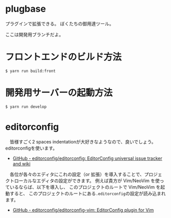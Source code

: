 # plugbase

プラグインで拡張できる。
ぼくたちの御用達ツール。

ここは開発用ブランチだよ。


# フロントエンドのビルド方法
```shell-session
$ yarn run build:front
```

# 開発用サーバーの起動方法
```shell-session
$ yarn run develop
```


# editorconfig
　皆様すごく2 spaces indentationが大好きなようなので、良いでしょう。
editorconfigを使います。

- [GitHub - editorconfig/editorconfig: EditorConfig universal issue tracker and wiki](https://github.com/editorconfig/editorconfig)

　各位が各々のエディタにこれの設定（or 拡張）を導入することで、プロジェクトローカルなエディタの設定ができます。
例えば貴方が Vim/NeoVim を使っているならば、以下を導入し、
このプロジェクトのルートで Vim/NeoVim を起動すると、
このプロジェクトのルートにある`.editorconfig`の設定が読み込まれます。

- [GitHub - editorconfig/editorconfig-vim: EditorConfig plugin for Vim](https://github.com/editorconfig/editorconfig-vim)
